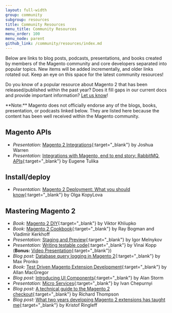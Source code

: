 ```yaml
---
layout: full-width
group: community
subgroup: resources
title: Community Resources
menu_title: Community Resources
menu_order: 100
menu_node: parent
github_link: /community/resources/index.md
---
```


Below are links to blog posts, podcasts, presentations, and books created by members of the Magento community and core developers separated into popular topics.
New items will be added incrementally, and older links rotated out. Keep an eye on this space for the latest community resources!

Do you know of a popular resource about Magento 2 that has been released/published within the past year?
Does it fill gaps in our current docs and provide important information?
[Let us know]({{page.baseurl}}contributor-guide/contributing_docs.html)!

<div class="bs-callout bs-callout-info" markdown="1">
**Note:** Magento does not officially endorse any of the blogs, books, presentation, or podcasts linked below.
They are listed here because the content has been well received within the Magento community.
</div>

## Magento APIs

* *Presentation:* [Magento 2 Integrations](http://www.slideshare.net/StaceyWhitney1/mage-titans-usa-2016-joshua-warren-magento-2-integrations){:target="_blank"} by Joshua Warren
* *Presentation:* [Integrations with Magento, end to end story: RabbitMQ, APIs](http://www.slideshare.net/vrann/mage-titans-usa-2016-magentofacebookrabbitmq){:target="_blank"} by Eugene Tulika

## Install/deploy

* *Presentation:* [Magento 2 Deployment: What you should know](http://www.slideshare.net/OlgaKopylova2/m2-deployment){:target="_blank"} by Olga KopyLova

## Mastering Magento 2

*  *Book:* [Magento 2 DIY](https://leanpub.com/magento2diy){:target="_blank"} by Viktor Khliupko
*  *Book:* [Magento 2 Cookbook](https://www.packtpub.com/web-development/magento-2-cookbook){:target="_blank"} by Ray Bogman and Vladimir Kerkhoff
*  *Presentation:* [Staging and Preview](http://www.slideshare.net/StaceyWhitney1/mage-titans-usa-2016-igor-melnykov-staging-and-preview){:target="_blank"} by Igor Melnykov
*  *Presentation:* [Writing testable code](http://www.slideshare.net/vinaikopp/writing-testable-code-for-magento-1-and-2-2016-romaina){:target="_blank"} by Vinai Kopp (**Bonus:** [Video Presentation](https://www.youtube.com/watch?v=eF2EoF0WKoo){:target="_blank"})
*  *Blog post:* [Database query logging in Magento 2](https://www.maxpronko.com/blog/database-query-logging-in-magento-2){:target="_blank"} by Max Pronko
*  *Book:* [Test Driven Magento Extension Development](https://leanpub.com/tdd-magento-extension){:target="_blank"} by Allan MacGregor
*  *Blog post:* [Introducing UI Components](http://alanstorm.com/magento_2_introducing_ui_components/){:target="_blank"} by Alan Storm
*  *Presentation:* [Micro Services](https://www.dropbox.com/s/j9a65kmqo5s4zys/MageTitansUSA%202016%20-%20Creating%20Micro-Services%20for%20Magento%202.pdf?dl=0){:target="_blank"} by Ivan Chepurnyi
*  *Blog post:* [A technical guide to the Magento 2 checkout](https://inviqa.com/blog/technical-guide-magento-2-checkout){:target="_blank"} by Richard Thompson
*  *Blog post:* [What two years developing Magento 2 extensions has taught me](http://store.fooman.co.nz/blog/write-better-m2-extensions.html){:target="_blank"} by Kristof Ringleff
